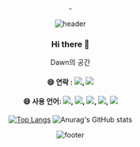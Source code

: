 <div align="center">-
  
![header](https://capsule-render.vercel.app/api?type=waving&color=gradient&height=150&section=header&text=DAWN%20home&fontSize=40&animation=fadeIn)

  ### Hi there 👋
Dawn의 공간

  #### 😄 연락 : <a href="#"><img src="https://img.shields.io/badge/카카오톡-F7F7F7??style=for-the-badge&logo=kakaotalk&logoColor=FFCD00"/></a>, <a href="#"><img src="https://img.shields.io/badge/노션-F7F7F7??style=for-the-badge&logo=Notion&logoColor=000000"/></a>


  #### 😄 사용 언어: <img src="https://img.shields.io/badge/포토샵-F7F7F7??style=for-the-badge&logo=Adobe Photoshop&logoColor=31A8FF"/>, <img src="https://img.shields.io/badge/일러스트레이터-F7F7F7??style=for-the-badge&logo=Adobe Illustrator&logoColor=FF9A00"/>, <img src="https://img.shields.io/badge/CSS3-F7F7F7??style=for-the-badge&logo=CSS3&logoColor=1572B6"/>, <img src="https://img.shields.io/badge/JS-F7F7F7??style=for-the-badge&logo=JavaScript&logoColor=F7DF1E"/>, <img src="https://img.shields.io/badge/피그마-F7F7F7??style=for-the-badge&logo=figma&logoColor=F24E1E"/>
  
[![Top Langs](https://github-readme-stats.vercel.app/api/top-langs/?username=rlarbfl327)](https://github.com/anuraghazra/github-readme-stats)
![Anurag's GitHub stats](https://github-readme-stats.vercel.app/api?username=rlarbfl327)


![footer](https://capsule-render.vercel.app/api?type=waving&color=gradient&height=150&section=footer&text=&fontSize=40&animation=fadeIn)


</div>



<!--
**ochor/ochor** is a ✨ _special_ ✨ repository because its `README.md` (this file) appears on your GitHub profile.
Here are some ideas to get you started:
- 🔭 I’m currently working on ...
- 🌱 I’m currently learning ...
- 👯 I’m looking to collaborate on ...
- 🤔 I’m looking for help with ...
- 💬 Ask me about ...
- 📫 How to reach me: ...
- ⚡ Fun fact: ...
-->
